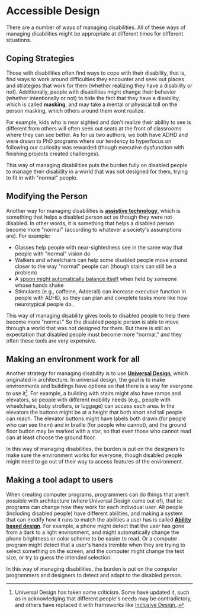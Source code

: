 # Accessible Design

There are a number of ways of managing disabilities. All of these ways of managing disabilities might be appropriate at different times for different situations.

## Coping Strategies

Those with disabilities often find ways to cope with their disability, that is, find ways to work around difficulties they encounter and seek out places and strategies that work for them (whether realizing they have a disability or not). Additionally, people with disabilities might change their behavior (whether intentionally or not) to hide the fact that they have a disability, which is called __masking__, and may take a mental or physical toll on the person masking, which others around them wont realize.

For example, kids who is near sighted and don't realize their ability to see is different from others will often seek out seats at the front of classrooms where they can see better. As for us two authors, we both have ADHD and were drawn to PhD programs where our tendency to hyperfocus on following our curiosity was rewarded (though executive dysfunction with finishing projects created challenges).

This way of managing disabilities puts the burden fully on disabled people to manage their disability in a world that was not designed for them, trying to fit in with "normal" people.

## Modifying the Person
Another way for managing disabilities is __[assistive technology](https://en.wikipedia.org/wiki/Assistive_technology)__, which is something that helps a disabled person act as though they were not disabled. In other words, it is something that helps a disabled person become more "normal" (according to whatever a society's assumptions are). For example:
- Glasses help people with near-sightedness see in the same way that people with "normal" vision do
- Walkers and wheelchairs can help some disabled people move around closer to the way "normal" people can (though stairs can still be a problem)
- A [spoon might automatically balance itself](https://www.liftware.com/) when held by someone whose hands shake
- Stimulants (e.g., caffeine, Adderall) can increase executive function in people with ADHD, so they can plan and complete tasks more like how neurotypical people do.

This way of managing disability gives tools to disabled people to help them become more "normal." So the disabled people person is able to move through a world that was not designed for them. But there is still an expectation that disabled people must become more "normal," and they often these tools are very expensive.

## Making an environment work for all
Another strategy for managing disability is to use __[Universal Design](https://en.wikipedia.org/wiki/Universal_design)__, which originated in architecture. In universal design, the goal is to make environments and buildings have options so that there is a way for everyone to use it[^universal_design_note]. For example, a building with stairs might also have ramps and elevators, so people with different mobility needs (e.g., people with wheelchairs, baby strollers, or luggage) can access each area. In the elevators the buttons might be at a height that both short and tall people can reach. The elevator buttons might have labels both drawn (for people who can see them) and in braille (for people who cannot), and the ground floor button may be marked with a star, so that even those who cannot read can at least choose the ground floor.

[^universal_design_note]: Universal Design has taken some criticism. Some have updated it, such as in acknowledging that different people's needs may be contradictory, and others have replaced it with frameworks like [Inclusive Design.](https://en.wikipedia.org/wiki/Inclusive_design).

In this way of managing disabilities, the burden is put on the designers to make sure the environment works for everyone, though disabled people might need to go out of their way to access features of the environment.

## Making a tool adapt to users
When creating computer programs, programmers can do things that aren't possible with architecture (where Universal Design came out of), that is: programs can change how they work for each individual user. All people (including disabled people) have different abilities, and making a system that can modify how it runs to match the abilities a user has is called __[Ability based design](https://dl.acm.org/doi/10.1145/1952383.1952384)__. For example, a phone might detect that the user has gone from a dark to a light environment, and might automatically change the phone brightness or color scheme to be easier to read. Or a computer program might detect that a user's hands tremble when they are trying to select something on the screen, and the computer might change the text size, or try to guess the intended selection.

In this way of managing disabilities, the burden is put on the computer programmers and designers to detect and adapt to the disabled person.
